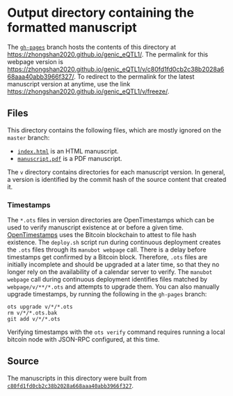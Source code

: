 # Output directory containing the formatted manuscript

The [`gh-pages`](https://github.com/zhongshan2020/genic_eQTL1/tree/gh-pages) branch hosts the contents of this directory at <https://zhongshan2020.github.io/genic_eQTL1/>.
The permalink for this webpage version is <https://zhongshan2020.github.io/genic_eQTL1/v/c80fd1fd0cb2c38b2028a668aaa40abb3966f327/>.
To redirect to the permalink for the latest manuscript version at anytime, use the link <https://zhongshan2020.github.io/genic_eQTL1/v/freeze/>.

## Files

This directory contains the following files, which are mostly ignored on the `master` branch:

+ [`index.html`](index.html) is an HTML manuscript.
+ [`manuscript.pdf`](manuscript.pdf) is a PDF manuscript.

The `v` directory contains directories for each manuscript version.
In general, a version is identified by the commit hash of the source content that created it.

### Timestamps

The `*.ots` files in version directories are OpenTimestamps which can be used to verify manuscript existence at or before a given time.
[OpenTimestamps](https://opentimestamps.org/) uses the Bitcoin blockchain to attest to file hash existence.
The `deploy.sh` script run during continuous deployment creates the `.ots` files through its `manubot webpage` call.
There is a delay before timestamps get confirmed by a Bitcoin block.
Therefore, `.ots` files are initially incomplete and should be upgraded at a later time, so that they no longer rely on the availability of a calendar server to verify.
The `manubot webpage` call during continuous deployment identifies files matched by `webpage/v/**/*.ots` and attempts to upgrade them.
You can also manually upgrade timestamps, by running the following in the `gh-pages` branch:

```shell
ots upgrade v/*/*.ots
rm v/*/*.ots.bak
git add v/*/*.ots
```

Verifying timestamps with the `ots verify` command requires running a local bitcoin node with JSON-RPC configured, at this time.

## Source

The manuscripts in this directory were built from
[`c80fd1fd0cb2c38b2028a668aaa40abb3966f327`](https://github.com/zhongshan2020/genic_eQTL1/commit/c80fd1fd0cb2c38b2028a668aaa40abb3966f327).
